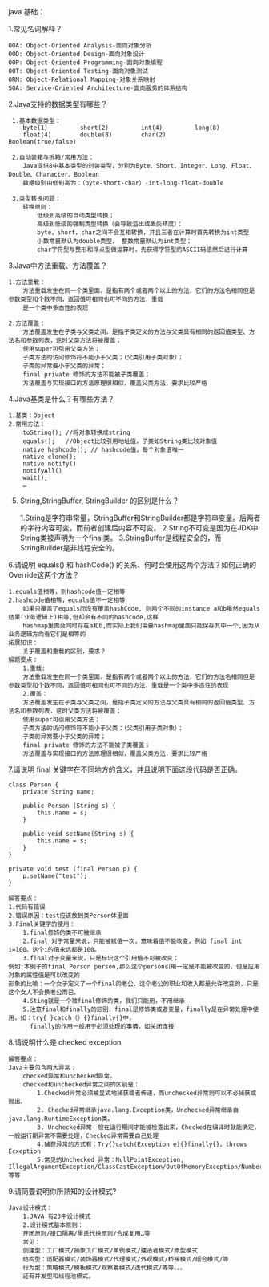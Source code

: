 

java 基础：

1.常见名词解释？

    OOA: Object-Oriented Analysis-面向对象分析
    OOD: Object-Oriented Design-面向对象设计
    OOP: Object-Oriented Programming-面向对象编程
    OOT: Object-Oriented Testing-面向对象测试
    ORM: Object-Relational Mapping-对象关系映射
    SOA: Service-Oriented Architecture-面向服务的体系结构

2.Java支持的数据类型有哪些？

     1.基本数据类型：
        byte(1) 		short(2)		 int(4) 		long(8)
        float(4) 		double(8) 	 	 char(2) 		Boolean(true/false)

     2.自动装箱与拆箱/常用方法：
        Java提供8中基本类型的封装类型，分别为Byte、Short、Integer、Long、Float、Double、Character、Boolean
        数据级别由低到高为：（byte-short-char）-int-long-float-double

     3.类型转换问题：
        转换原则：
            低级到高级的自动类型转换；
            高级到低级的强制类型转换（会导致溢出或丢失精度）；
            byte，short，char之间不会互相转换，并且三者在计算时首先转换为int类型
            小数常量默认为double类型， 整数常量默认为int类型；
            char字符型与整形和浮点型做运算时，先获得字符型的ASCII码值然后进行计算


3.Java中方法重载、方法覆盖？

    1.方法重载：
	    方法重载发生在同一个类里面，是指有两个或者两个以上的方法，它们的方法名相同但是参数类型和个数不同，返回值可相同也可不同的方法，重载
	    是一个类中多态性的表现

    2.方法覆盖：
        方法覆盖发生在子类与父类之间，是指子类定义的方法与父类具有相同的返回值类型、方法名和参数列表，这时父类方法将被覆盖；
        使用super可引用父类方法；
        子类方法的访问修饰符不能小于父类；（父类引用子类对象）；
        子类的异常要小于父类的异常；
        final private 修饰的方法不能被子类覆盖；
        方法覆盖与实现接口的方法原理很相似，覆盖父类方法，要求比较严格

4.Java基类是什么？有哪些方法？

	1.基类：Object
	2.常用方法：
        toString();	//将对象转换成string
        equals(); 	//Object比较引用地址值，子类如String类比较对象值
        native hashcode(); // hashcode值，每个对象值唯一
        native clone();
        native notify()
        notifyAll()
        wait();
		…

5. String,StringBuffer, StringBuilder 的区别是什么？

    1.String是字符串常量，StringBuffer和StringBuilder都是字符串变量。后两者的字符内容可变，而前者创建后内容不可变。
    2.String不可变是因为在JDK中String类被声明为一个final类。
    3.StringBuffer是线程安全的，而StringBuilder是非线程安全的。

6.请说明 equals() 和 hashCode() 的关系、何时会使用这两个方法？如何正确的Override这两个方法？

    1.equals值相等，则hashcode值一定相等
    2.hashcode值相等，equals值不一定相等
        如果只覆盖了equals而没有覆盖hashCode, 则两个不同的instance a和b虽然equals结果(业务逻辑上)相等,但却会有不同的hashcode,这样
        hashmap里面会同时存在a和b,而实际上我们需要hashmap里面只能保存其中一个,因为从业务逻辑方向看它们是相等的
    拓展知识：
    	关于覆盖和重载的区别，要求？
    解题要点：
        1.重载:
        方法重载发生在同一个类里面，是指有两个或者两个以上的方法，它们的方法名相同但是参数类型和个数不同，返回值可相同也可不同的方法，重载是一个类中多态性的表现
        2.覆盖：
        方法覆盖发生在子类与父类之间，是指子类定义的方法与父类具有相同的返回值类型、方法名和参数列表，这时父类方法将被覆盖；
        使用super可引用父类方法；
        子类方法的访问修饰符不能小于父类；（父类引用子类对象）；
        子类的异常要小于父类的异常；
        final private 修饰的方法不能被子类覆盖；
        方法覆盖与实现接口的方法原理很相似，覆盖父类方法，要求比较严格



7.请说明 final 关键字在不同地方的含义，并且说明下面这段代码是否正确。

    class Person {
        private String name;

        public Person (String s) {
            this.name = s;
        }

        public void setName(String s) {
            this.name = s;
        }
    }

    private void test (final Person p) {
        p.setName("test");
    }

    解答要点：
    1.代码有错误
    2.错误原因：test应该放到类Person体里面
    3.Final关键字的使用：
        1.final修饰的类不可被继承
        2.final 对于常量来说，只能被赋值一次，意味着值不能改变，例如 final int i=100。这个i的值永远都是100。
        3.final对于变量来说，只是标识这个引用值不可被改变；
    例如:本例子的final Person person,那么这个person引用一定是不能被改变的，但是应用对象的属性值是可以改变的
    形象的比喻：一个女子定义了一个final的老公，这个老公的职业和收入都是允许改变的，只是这个女人不会换老公而已。
        4.Sting就是一个被final修饰的类，我们只能用，不用继承
        5.注意final和finally的区别，final是修饰类或者变量，finally是在异常处理中使用，如：try{ }catch（）{}finally{}中，
          finally的作用一般用于必须处理的事情，如关闭连接


8.请说明什么是 checked exception

    解答要点：
    Java主要包含两大异常：
        checked异常和unchecked异常。
        checked和unchecked异常之间的区别是：
            1.Checked异常必须被显式地捕获或者传递，而unchecked异常则可以不必捕获或抛出。
            2. Checked异常继承java.lang.Exception类，Unchecked异常继承自java.lang.RuntimeException类。
            3. Unchecked异常一般在运行期间才能被检查出来，Checked在编译时就能确定，一般运行期异常不需要处理，Checked异常需要自己处理
            4.捕获异常的方式有：Try{}catch(Exception e){}finally{}，throws Ecxeption
            5.常见的Unchecked 异常：NullPointException, IllegalArgumentException/ClassCastException/OutOfMemoryException/NumberFormatException等等


9.请简要说明你所熟知的设计模式?

    Java设计模式：
        1.JAVA 有23中设计模式
        2.设计模式基本原则：
        开闭原则/接口隔离/里氏代换原则/合成复用…等
        常见：
        创建型：工厂模式/抽象工厂模式/单例模式/建造者模式/原型模式
        结构型：适配器模式/装饰器模式/代理模式/外观模式/桥接模式/组合模式/等
        行为型：策略模式/模板模式/观察着模式/迭代模式/等等。。。
        还有并发型和线程池模式。
